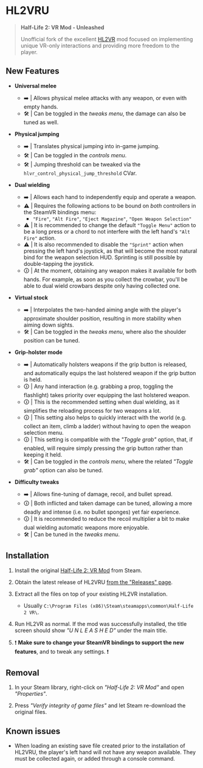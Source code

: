 # HL2VRU

> **Half-Life 2: VR Mod - Unleashed**
>
> Unofficial fork of the excellent [HL2VR](https://halflife2vr.com/) mod focused on implementing unique VR-only interactions and providing more freedom to the player.

## New Features

* **Universal melee**
    - ➡️ | Allows physical melee attacks with any weapon, or even with empty hands.
    - 🛠️ | Can be toggled in the *tweaks menu*, the damage can also be tuned as well.

* **Physical jumping**
    - ➡️ | Translates physical jumping into in-game jumping.
    - 🛠️ | Can be toggled in the *controls menu*.
    - 🛠️ | Jumping threshold can be tweaked via the `hlvr_control_physical_jump_threshold` CVar.

* **Dual wielding**
    - ➡️ | Allows each hand to independently equip and operate a weapon.
    - ⚠️ | Requires the following actions to be bound on *both* controllers in the SteamVR bindings menu:
        - `"Fire"`, `"Alt Fire"`, `"Eject Magazine"`, `"Open Weapon Selection"`
    - ⚠️ | It is recommended to change the default `"Toggle Menu"` action to be a long press or a chord to not interfere with the left hand's `"Alt Fire"` action.
    - ⚠️ | It is also recommended to disable the `"Sprint"` action when pressing the left hand's joystick, as that will become the most natural bind for the weapon selection HUD. Sprinting is still possible by double-tapping the joystick.
    - 🛈 | At the moment, obtaining any weapon makes it available for both hands. For example, as soon as you collect the crowbar, you'll be able to dual wield crowbars despite only having collected one.

* **Virtual stock**
    - ➡️ | Interpolates the two-handed aiming angle with the player's approximate shoulder position, resulting in more stability when aiming down sights.
    - 🛠️ | Can be toggled in the *tweaks menu*, where also the shoulder position can be tuned.

* **Grip-holster mode**
    - ➡️ | Automatically holsters weapons if the grip button is released, and automatically equips the last holstered weapon if the grip button is held.
    - 🛈 | Any hand interaction (e.g. grabbing a prop, toggling the flashlight) takes priority over equipping the last holstered weapon.
    - 🛈 | This is the recommended setting when dual wielding, as it simplifies the reloading process for two weapons a lot.
    - 🛈 | This setting also helps to quickly interact with the world (e.g. collect an item, climb a ladder) without having to open the weapon selection menu.
    - 🛈 | This setting is compatible with the *"Toggle grab"* option, that, if enabled, will require simply pressing the grip button rather than keeping it held.
    - 🛠️ | Can be toggled in the *controls menu*, where the related *"Toggle grab"* option can also be tuned.

* **Difficulty tweaks**
    - ➡️ | Allows fine-tuning of damage, recoil, and bullet spread.
    - 🛈 | Both inflicted and taken damage can be tuned, allowing a more deadly and intense (i.e. no bullet sponges) yet fair experience.
    - 🛈 | It is recommended to reduce the recoil multiplier a bit to make dual wielding automatic weapons more enjoyable. 
    - 🛠️ | Can be tuned in the *tweaks menu*.

## Installation

1. Install the original [Half-Life 2: VR Mod](https://store.steampowered.com/app/658920/HalfLife_2_VR_Mod/) from Steam.

2. Obtain the latest release of HL2VRU [from the "Releases" page](https://github.com/vittorioromeo/HL2VRU/releases).

3. Extract all the files on top of your existing HL2VR installation.
    - Usually `C:\Program Files (x86)\Steam\steamapps\common\Half-Life 2 VR\`.

4. Run HL2VR as normal. If the mod was successfully installed, the title screen should show *"U N L E A S H E D"* under the main title.

5. ❗ **Make sure to change your SteamVR bindings to support the new features**, and to tweak any settings. ❗

## Removal

1. In your Steam library, right-click on *"Half-Life 2: VR Mod"* and open *"Properties"*.

2. Press *"Verify integrity of game files"* and let Steam re-download the original files.

## Known issues

- When loading an existing save file created prior to the installation of HL2VRU, the player's left hand will not have any weapon available. They must be collected again, or added through a console command.
